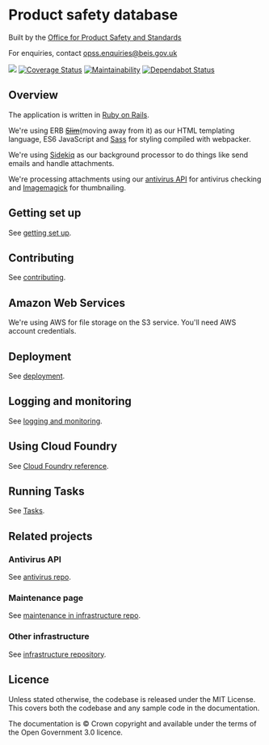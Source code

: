 # Product safety database

Built by the [Office for Product Safety and Standards](https://www.gov.uk/government/organisations/office-for-product-safety-and-standards)

For enquiries, contact [opss.enquiries@beis.gov.uk](opss.enquiries@beis.gov.uk)

![](https://github.com/UKGovernmentBEIS/beis-opss-psd/workflows/RSpec%20test%20suite/badge.svg?branch=master)
[![Coverage Status](https://coveralls.io/repos/github/UKGovernmentBEIS/beis-opss-psd/badge.svg?branch=master)](https://coveralls.io/github/UKGovernmentBEIS/beis-opss-psd?branch=master)
[![Maintainability](https://api.codeclimate.com/v1/badges/233b845a516a9c2eecea/maintainability)](https://codeclimate.com/github/UKGovernmentBEIS/beis-opss-psd/maintainability)
[![Dependabot Status](https://api.dependabot.com/badges/status?host=github&repo=UKGovernmentBEIS/beis-opss-psd)](https://dependabot.com)

## Overview

The application is written in [Ruby on Rails](https://rubyonrails.org/).

We're using ERB ~~[Slim](http://slim-lang.com/)~~(moving away from it) as our HTML templating language, ES6 JavaScript and [Sass](https://sass-lang.com/) for styling compiled with webpacker.

We're using [Sidekiq](https://github.com/mperham/sidekiq) as our background processor to do things like send emails and handle attachments.

We're processing attachments using our [antivirus API](https://github.com/UKGovernmentBEIS/beis-opss-antivirus) for antivirus checking and [Imagemagick](http://imagemagick.org) for thumbnailing.


## Getting set up

See [getting set up](doc/getting-set-up.md).

## Contributing

See [contributing](CONTRIBUTING.md).

## Amazon Web Services

We're using AWS for file storage on the S3 service. You'll need AWS account credentials.

## Deployment

See [deployment](doc/deployment.md).

## Logging and monitoring

See [logging and monitoring](doc/logging-and-monitoring.md).

## Using Cloud Foundry

See [Cloud Foundry reference](doc/using-cloud-foundry.md).

## Running Tasks

See [Tasks](doc/tasks.md).

## Related projects

### Antivirus API

See [antivirus repo](https://github.com/UKGovernmentBEIS/beis-opss-antivirus).

### Maintenance page

See [maintenance in infrastructure repo](https://github.com/UKGovernmentBEIS/beis-opss-infrastructure/blob/master/maintenance/README.md).

### Other infrastructure

See [infrastructure repository](https://github.com/UKGovernmentBEIS/beis-opss-infrastructure).

## Licence

Unless stated otherwise, the codebase is released under the MIT License. This covers both the codebase and any sample code in the documentation.

The documentation is © Crown copyright and available under the terms of the Open Government 3.0 licence.
